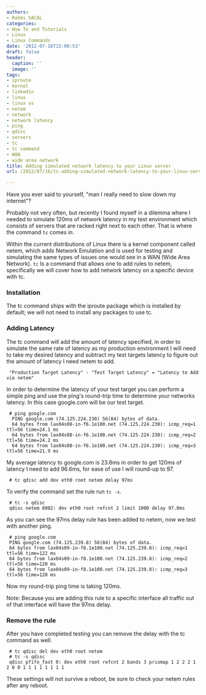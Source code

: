 ```yaml
---
authors:
- Rahmi SACAL
categories:
- How To and Tutorials
- Linux
- Linux Commands
date: '2012-07-16T15:00:53'
draft: false
header:
  caption: ''
  image: ''
tags:
- iproute
- kernel
- linkedin
- linux
- linux os
- netem
- network
- network latency
- ping
- qdisc
- servers
- tc
- tc command
- WAN
- wide area network
title: Adding simulated network latency to your Linux server
url: /2012/07/16/tc-adding-simulated-network-latency-to-your-linux-server

---
```


Have you ever said to yourself, "man I really need to slow down my internet"?

Probably not very often, but recently I found myself in a dilemma where I needed to simulate 120ms of network latency in my test environment which consists of servers that are racked right next to each other. That is where the command `tc` comes in.

Within the current distributions of Linux there is a kernel component called netem, which adds Network Emulation and is used for testing and simulating the same types of issues one would see in a WAN (Wide Area Network). `tc` Is a command that allows one to add rules to netem, specifically we will cover how to add network latency on a specific device with tc.

### Installation

The tc command ships with the iproute package which is installed by default; we will not need to install any packages to use tc.

### Adding Latency

The tc command will add the amount of latency specified, in order to simulate the same rate of latency as my production environment I will need to take my desired latency and subtract my test targets latency to figure out the amount of latency I need netem to add.
     
     "Production Target Latency" - "Test Target Latency" = "Latency to Add via netem"

In order to determine the latency of your test target you can perform a simple ping and use the ping's round-trip time to determine your networks latency. In this case google.com will be our test target.
     
     # ping google.com
      PING google.com (74.125.224.230) 56(84) bytes of data.
      64 bytes from lax04s08-in-f6.1e100.net (74.125.224.230): icmp_req=1 ttl=56 time=24.1 ms
      64 bytes from lax04s08-in-f6.1e100.net (74.125.224.230): icmp_req=2 ttl=56 time=24.2 ms
      64 bytes from lax04s08-in-f6.1e100.net (74.125.224.230): icmp_req=3 ttl=56 time=21.9 ms

My average latency to google.com is 23.6ms in order to get 120ms of latency I need to add 96.6ms, for ease of use I will round-up to 97.
     
     # tc qdisc add dev eth0 root netem delay 97ms

To verify the command set the rule run `tc -s`.
     
     # tc -s qdisc
     qdisc netem 8002: dev eth0 root refcnt 2 limit 1000 delay 97.0ms

As you can see the 97ms delay rule has been added to netem, now we test with another ping.
     
     # ping google.com
     PING google.com (74.125.239.8) 56(84) bytes of data.
     64 bytes from lax04s09-in-f8.1e100.net (74.125.239.8): icmp_req=1 ttl=56 time=122 ms
     64 bytes from lax04s09-in-f8.1e100.net (74.125.239.8): icmp_req=2 ttl=56 time=120 ms
     64 bytes from lax04s09-in-f8.1e100.net (74.125.239.8): icmp_req=3 ttl=56 time=120 ms

Now my round-trip ping time is taking 120ms.

Note: Because you are adding this rule to a specific interface all traffic out of that interface will have the 97ms delay.

### Remove the rule

After you have completed testing you can remove the delay with the tc command as well.
     
     # tc qdisc del dev eth0 root netem
     # tc -s qdisc
     qdisc pfifo_fast 0: dev eth0 root refcnt 2 bands 3 priomap 1 2 2 2 1 2 0 0 1 1 1 1 1 1 1 1

These settings will not survive a reboot, be sure to check your netem rules after any reboot.
